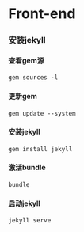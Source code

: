 # Front-end

### 安装jekyll

#### 查看gem源
<code>gem sources -l</code>

#### 更新gem
<code>gem update --system</code>

#### 安装jekyll
<code>gem install jekyll</code>

#### 激活bundle
<code>bundle</code>

#### 启动jekyll
<code>jekyll serve</code>